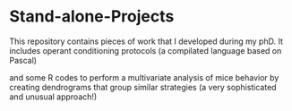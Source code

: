 # Stand-alone-Projects
 This repository contains pieces of work that I developed during my phD.
 It includes operant conditioning protocols (a compilated language based on Pascal)
 
 and some R codes to perform a multivariate analysis of mice behavior by creating dendrograms that group similar strategies (a very sophisticated and unusual approach!)
